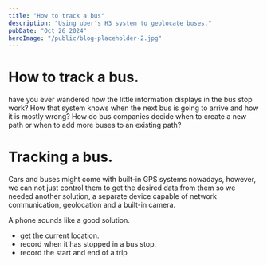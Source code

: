 ```yaml
---
title: "How to track a bus"
description: "Using uber's H3 system to geolocate buses."
pubDate: "Oct 26 2024"
heroImage: "/public/blog-placeholder-2.jpg"
---
```


# How to track a bus.

have you ever wandered how the little information displays in the bus stop work?
How that system knows when the next bus is going to arrive and how it is mostly wrong?
How do bus companies decide when to create a new path or when to add more buses to an existing path? 

# Tracking a bus.

Cars and buses might come with built-in GPS systems nowadays, however, we can not just control them
to get the desired data from them so we needed another solution, a separate device capable of network communication,
geolocation and a built-in camera. 

A phone sounds like a good solution. 

- get the current location.
- record when it has stopped in a bus stop.
- record the start and end of a trip


